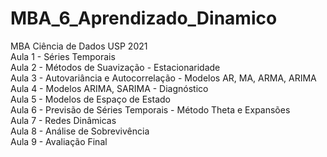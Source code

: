 # MBA_6_Aprendizado_Dinamico
MBA Ciência de Dados USP 2021 <br>
Aula 1 - Séries Temporais <br>
Aula 2 - Métodos de Suavização - Estacionaridade <br>
Aula 3 - Autovariância e Autocorrelação - Modelos AR, MA, ARMA, ARIMA <br>
Aula 4 - Modelos ARIMA, SARIMA - Diagnóstico <br>
Aula 5 - Modelos de Espaço de Estado <br>
Aula 6 - Previsão de Séries Temporais - Método Theta e Expansões <br>
Aula 7 - Redes Dinâmicas <br>
Aula 8 - Análise de Sobrevivência <br>
Aula 9 - Avaliação Final <br>
